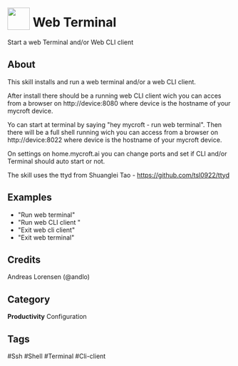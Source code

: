 # <img src="https://raw.githack.com/FortAwesome/Font-Awesome/master/svgs/solid/terminal.svg" card_color="#2C3E50" width="50" height="50" style="vertical-align:bottom"/> Web Terminal
Start a web Terminal and/or Web CLI client

## About
This skill installs and run a web terminal and/or a web CLI client.

After install there should be a running web CLI client wich you can acces from a browser on 
http://device:8080 where device is the hostname of your mycroft device. 

Yo can start at terminal by saying "hey mycroft - run web terminal". Then there will be a full 
shell running wich you can access from a browser on http://device:8022 where device is the
hostname of your mycroft device.

On settings on home.mycroft.ai you can change ports and set if CLI and/or Terminal should auto start or not.

The skill uses the ttyd from Shuanglei Tao - https://github.com/tsl0922/ttyd 

## Examples
* "Run web terminal"
* "Run web CLI client "
* "Exit web cli client"
* "Exit web terminal"

## Credits
Andreas Lorensen (@andlo)

## Category
**Productivity**
Configuration

## Tags
#Ssh
#Shell
#Terminal
#Cli-client

